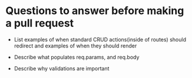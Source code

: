 # Questions to answer before making a pull request

* List examples of when standard CRUD actions(inside of routes) should redirect and examples of when they should render
<!-- Your answer here -->

* Describe what populates req.params, and req.body
<!-- Your answer here -->

* Describe why validations are important
<!-- Your answer here -->
